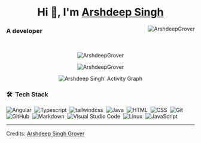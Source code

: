 <h1 align="center">Hi 👋, I'm <a href="https://github.com/ArshdeepGrover" target="blank">
Arshdeep Singh</a></h1>

<p> <img align="right" src="https://komarev.com/ghpvc/?username=ArshdeepGrover&label=Profile%20views&color=0e75b6&style=flat" alt="ArshdeepGrover" /> </p>
<h3>A developer</h3>
<br>
<!-- <a target="_blank" align="center">
  <img align="right" top="500" height="300" width="300" alt="GIF" src="https://media.giphy.com/media/3o7WTI5bbU2OZWndJu/giphy.gif">
</a> -->
<div align="center" >

<p ><img src="https://github-readme-stats.vercel.app/api/top-langs/?username=ArshdeepGrover&layout=compact&hide=TSQL&theme=chartreuse-dark" alt="ArshdeepGrover"></p>

 <p ><img src="https://github-readme-stats.vercel.app/api?username=ArshdeepGrover&count_private=true&show_icons=true&theme=chartreuse-dark" alt="ArshdeepGrover"></p> 

<!-- <p><img src="https://github-readme-streak-stats.herokuapp.com?user=ArshdeepGrover&theme=chartreuse-dark"></p> -->

![Arshdeep Singh' Activity Graph](https://activity-graph.herokuapp.com/graph?username=ArshdeepGrover&custom_title=Arshdeep%20Singh%27s%20Contribution%20Graph&theme=chartreuse-dark&hide_border=true&line=6BD600&point=00)

</div>

### 🛠 &nbsp;Tech Stack

![Angular](https://img.shields.io/badge/-Angular-05122A?style=flat&logo=angular)&nbsp;
![Typescript](https://img.shields.io/badge/-Typescript-05122A?style=flat&logo=Typescript)&nbsp;
![tailwindcss](https://img.shields.io/badge/-TailwindCSS-05122A?style=flat&logo=tailwindcss)&nbsp;
![Java](https://img.shields.io/badge/-Java-05122A?style=flat&logo=Java&logoColor=FFA518)&nbsp;
![HTML](https://img.shields.io/badge/-HTML-05122A?style=flat&logo=HTML5)&nbsp;
![CSS](https://img.shields.io/badge/-CSS-05122A?style=flat&logo=CSS3&logoColor=1572B6)&nbsp;
![Git](https://img.shields.io/badge/-Git-05122A?style=flat&logo=git)&nbsp;
![GitHub](https://img.shields.io/badge/-GitHub-05122A?style=flat&logo=github)&nbsp;
![Markdown](https://img.shields.io/badge/-Markdown-05122A?style=flat&logo=markdown)&nbsp;
![Visual Studio Code](https://img.shields.io/badge/-Visual%20Studio%20Code-05122A?style=flat&logo=visual-studio-code&logoColor=007ACC)&nbsp;
![Linux](https://img.shields.io/badge/-Linux-05122A?style=flat&logo=linux&logoColor=FCC624)&nbsp;
![JavaScript](https://img.shields.io/badge/-JavaScript-05122A?style=flat&logo=javascript)&nbsp;

<!-- ![R (Statistics)](https://img.shields.io/badge/-R-05122A?style=flat&logo=R&logoColor=276DC3)\ -->

---

Credits: [Arshdeep Singh Grover](https://github.com/ArshdeepGrover)
